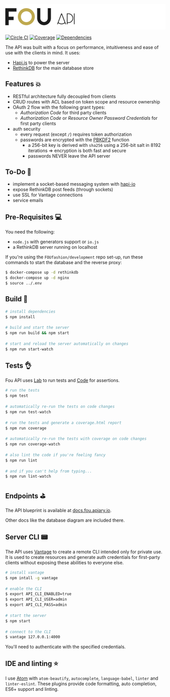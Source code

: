 ![Fou API](header.png)

[![Circle CI](https://img.shields.io/circleci/project/FOUfashion/api/master.svg)](https://circleci.com/gh/FOUfashion/api) [![Coverage](https://img.shields.io/coveralls/FOUfashion/api/master.svg)](https://coveralls.io/github/FOUfashion/api?branch=master) [![Dependencies](https://img.shields.io/david/FOUfashion/api.svg)](https://david-dm.org/FOUfashion/api)

The API was built with a focus on performance, intuitiveness and ease of use with the clients in mind. It uses:

- [Hapi.js](http://hapijs.com/) to power the server
- [RethinkDB](http://rethinkdb.com/) for the main database store

## Features :boom:

- RESTful architecture fully decoupled from clients
- CRUD routes with ACL based on token scope and resource ownership
- OAuth 2 flow with the following grant types:
  - *Authorization Code* for third party clients
  - *Authorization Code* or *Resource Owner Password Credentials* for first party clients
- auth security
  - every request (except `/`) requires token authorization
  - passwords are encrypted with the [PBKDF2](https://en.wikipedia.org/wiki/PBKDF2) function
    - a 256-bit key is derived with `sha256` using a 256-bit salt in 8192 iterations => encryption is both fast and secure
    - passwords NEVER leave the API server

## To-Do :dizzy:

- implement a socket-based messaging system with [hapi-io](https://github.com/sibartlett/hapi-io)
- expose RethinkDB post feeds (through sockets)
- use SSL for Vantage connections
- service emails

## Pre-Requisites :computer:

You need the following:

- `node.js` with generators support or `io.js`
- a RethinkDB server running on localhost

If you're using the `FOUfashion/development` repo set-up, run these commands to start the database and the reverse proxy:

```bash
$ docker-compose up -d rethinkdb
$ docker-compose up -d nginx
$ source ../.env
```

## Build :pray:

```bash
# install dependencies
$ npm install

# build and start the server
$ npm run build && npm start

# start and reload the server automatically on changes
$ npm run start-watch
```

## Tests :ok_hand:

Fou API uses [Lab](https://github.com/hapijs/lab) to run tests and [Code](https://github.com/hapijs/code) for assertions.

```bash
# run the tests
$ npm test

# automatically re-run the tests on code changes
$ npm run test-watch

# run the tests and generate a coverage.html report
$ npm run coverage

# automatically re-run the tests with coverage on code changes
$ npm run coverage-watch

# also lint the code if you're feeling fancy
$ npm run lint

# and if you can't help from typing...
$ npm run lint-watch
```

## Endpoints :golf:

The API blueprint is available at [docs.fou.apiary.io](http://docs.fou.apiary.io/).

Other docs like the database diagram are included there.

## Server CLI :pager:

The API uses [Vantage](https://github.com/dthree/vantage) to create a remote CLI intended only for private use. It is used to create resources and generate auth credentials for first-party clients without exposing these abilities to everyone else.

```bash
# install vantage
$ npm intall -g vantage

# enable the CLI
$ export API_CLI_ENABLED=true
$ export API_CLI_USER=admin
$ export API_CLI_PASS=admin

# start the server
$ npm start

# connect to the CLI
$ vantage 127.0.0.1:4000
```

You'll need to authenticate with the specified credentials.

## IDE and linting :star:

I use [Atom](https://atom.io/) with `atom-beautify`, `autocomplete`, `language-babel`, `linter` and `linter-eslint`. These plugins provide code formatting, auto completion, ES6+ support and linting.
